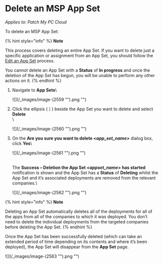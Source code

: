 # Delete an MSP App Set

_Applies to: Patch My PC Cloud_

To delete an MSP App Set:

{% hint style="info" %}
**Note**

This process covers deleting an entire App Set. If you want to delete just a specific application or assignment from an App Set, you should follow the [Edit an App Set](edit-an-msp-app-set.md) process.

You cannot delete an App Set with a **Status** of **In progress** and once the deletion of the App Set has begun, you will be unable to perform any other actions on it.
{% endhint %}

1.  Navigate to **App Sets**\


    ![](/_images/image-(2559 "").png "")
2.  Click the ellipsis (**⋮**) beside the App Set you want to delete and select **Delete**\
    \


    ![](/_images/image-(2560 "").png "")
3.  On the **Are you sure you want to delete <**_**app\_set\_name>**_ dialog box, click **Yes**\


    ![](/_images/image-(2561 "").png "")

    \
    The **Success – Deletion the App Set <**_**appset\_name**_**> has started** notification is shown and the App Set has a **Status** of **Deleting** whilst the App Set and it’s associated deployments are removed from the relevant companies.\


    ![](/_images/image-(2562 "").png "")

{% hint style="info" %}
**Note**

Deleting an App Set automatically deletes all of the deployments for all of the apps from all of the companies to which it was deployed. You don’t need to delete the individual deployments from the targeted companies before deleting the App Set.
{% endhint %}

Once the App Set has been successfully deleted (which can take an extended period of time depending on its contents and where it’s been deployed), the App Set will disappear from the **App Set** page.

![](/_images/image-(2563 "").png "")
